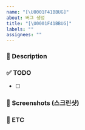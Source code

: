 ```yaml
---
name: "[\U0001F41BBUG]"
about: 버그 생성
title: "[\U0001F41BBUG]"
labels: ""
assignees: ""
---
```


### 📌 Description

<!-- 어떤 이슈인지 설명해주세요. -->

### ✅ TODO

<!-- 이슈에 할당된 TODO -->

- [ ]

### 📸 Screenshots (스크린샷)

<!-- 필요하다면 스크린샷을 첨부 -->

### 📁 ETC

<!-- 기타 추가 사항 -->
